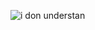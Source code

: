 ![i don understan](https://user-images.githubusercontent.com/44488750/201884494-ce93ef63-98cb-4204-8cc7-1a5a3eb64650.png)
